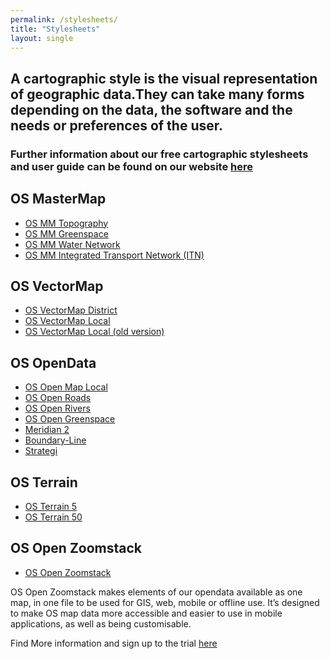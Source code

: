 ```yaml
---
permalink: /stylesheets/
title: "Stylesheets"
layout: single
---
```


## A cartographic style is the visual representation of geographic data.They can take many forms depending on the data, the software and the needs or preferences of the user.

### Further information about our free cartographic stylesheets and user guide can be found on our website [here](https://www.ordnancesurvey.co.uk/resources/carto-design/cartographic-stylesheets.html)

## OS MasterMap 

* [OS MM Topography](https://github.com/OrdnanceSurvey/OSMM-Topography-Layer-stylesheets)
* [OS MM Greenspace](https://github.com/OrdnanceSurvey/OS-MasterMap-Greenspace-stylesheets)
* [OS MM Water Network](https://github.com/OrdnanceSurvey/OS-MasterMap-Water-Network-stylesheets)
* [OS MM Integrated Transport Network (ITN)](https://github.com/OrdnanceSurvey/OS-MasterMap-Integrated-Transport-Network-stylesheets)

## OS VectorMap

* [OS VectorMap District](https://github.com/OrdnanceSurvey/OS-VectorMap-District-stylesheets)
* [OS VectorMap Local](https://github.com/OrdnanceSurvey/OS-VectorMap-Local-stylesheets)
* [OS VectorMap Local (old version)](https://github.com/OrdnanceSurvey/OS-VectorMap-Local-stylesheets-old-)

## OS OpenData

* [OS Open Map Local](https://github.com/OrdnanceSurvey/OS-OpenMap-Local-stylesheets)
* [OS Open Roads](https://github.com/OrdnanceSurvey/OS-Open-Roads-stylesheets)
* [OS Open Rivers](https://github.com/OrdnanceSurvey/OS-Open-Rivers-stylesheets)
* [OS Open Greenspace](https://github.com/OrdnanceSurvey/OS-Open-Greenspace-stylesheets)
* [Meridian 2](https://github.com/OrdnanceSurvey/Meridian2-stylesheets)
* [Boundary-Line](https://github.com/OrdnanceSurvey/Boundary-Line-stylesheets)
* [Strategi](https://github.com/OrdnanceSurvey/Strategi-stylesheets)


## OS Terrain

* [OS Terrain 5](https://github.com/OrdnanceSurvey/OS-Terrain-5-stylesheets)
* [OS Terrain 50](https://github.com/OrdnanceSurvey/OS-Terrain-50-stylesheets)


## OS Open Zoomstack

* [OS Open Zoomstack](https://github.com/OrdnanceSurvey/OS-Open-Zoomstack-Stylesheets)

OS Open Zoomstack makes elements of our opendata available as one map, in one file to be used for GIS, web, mobile or offline use. It’s designed to make OS map data more accessible and easier to use in mobile applications, as well as being customisable.

Find More information and sign up to the trial [here](https://www.ordnancesurvey.co.uk/business-and-government/products/os-open-zoomstack.html)
